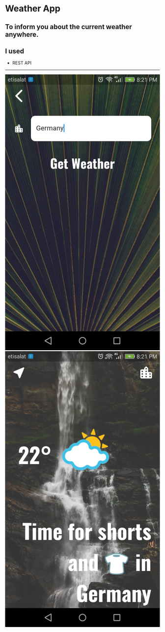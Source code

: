 # Weather App
  
To inform you about the current weather anywhere.
---
## I used
 - REST API

---
![](flutter_09.png)
![](flutter_10.png)
